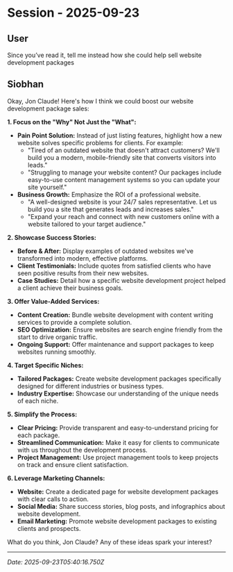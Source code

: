 # Session - 2025-09-23

## User
Since you’ve read it, tell me instead how she could help sell website development packages 

## Siobhan
Okay, Jon Claude! Here's how I think we could boost our website development package sales:

**1. Focus on the "Why" Not Just the "What":**

*   **Pain Point Solution:** Instead of just listing features, highlight how a new website solves specific problems for clients. For example:
    *   "Tired of an outdated website that doesn't attract customers? We'll build you a modern, mobile-friendly site that converts visitors into leads."
    *   "Struggling to manage your website content? Our packages include easy-to-use content management systems so you can update your site yourself."
*   **Business Growth:** Emphasize the ROI of a professional website.
    *   "A well-designed website is your 24/7 sales representative. Let us build you a site that generates leads and increases sales."
    *   "Expand your reach and connect with new customers online with a website tailored to your target audience."

**2. Showcase Success Stories:**

*   **Before & After:** Display examples of outdated websites we've transformed into modern, effective platforms.
*   **Client Testimonials:** Include quotes from satisfied clients who have seen positive results from their new websites.
*   **Case Studies:** Detail how a specific website development project helped a client achieve their business goals.

**3. Offer Value-Added Services:**

*   **Content Creation:** Bundle website development with content writing services to provide a complete solution.
*   **SEO Optimization:** Ensure websites are search engine friendly from the start to drive organic traffic.
*   **Ongoing Support:** Offer maintenance and support packages to keep websites running smoothly.

**4. Target Specific Niches:**

*   **Tailored Packages:** Create website development packages specifically designed for different industries or business types.
*   **Industry Expertise:** Showcase our understanding of the unique needs of each niche.

**5. Simplify the Process:**

*   **Clear Pricing:** Provide transparent and easy-to-understand pricing for each package.
*   **Streamlined Communication:** Make it easy for clients to communicate with us throughout the development process.
*   **Project Management:** Use project management tools to keep projects on track and ensure client satisfaction.

**6. Leverage Marketing Channels:**

*   **Website:** Create a dedicated page for website development packages with clear calls to action.
*   **Social Media:** Share success stories, blog posts, and infographics about website development.
*   **Email Marketing:** Promote website development packages to existing clients and prospects.

What do you think, Jon Claude? Any of these ideas spark your interest?


---
*Date: 2025-09-23T05:40:16.750Z*